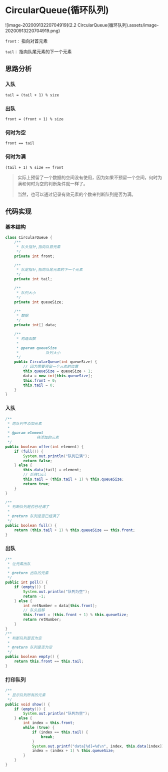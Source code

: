 # CircularQueue(循环队列)
![image-20200913220704919](2.2 CircularQueue(循环队列).assets/image-20200913220704919.png)

`front：` 指向对首元素

`tail：` 指向队尾元素的下一个元素

## 思路分析

### 入队

`tail = (tail + 1) % size`

### 出队

`front = (front + 1) % size`

### 何时为空

`front == tail`

### 何时为满

`(tail + 1) % size == front`

> 实际上预留了一个数据的空间没有使用，因为如果不预留一个空间，何时为满和何时为空的判断条件就一样了。
>
> 当然，也可以通过记录有效元素的个数来判断队列是否为满。

## 代码实现
### 基本结构
```java
class CircularQueue {
	/**
	 * 队头指针,指向队首元素
	 */
	private int front;

	/**
	 * 队尾指针,指向队尾元素的下一个元素
	 */
	private int tail;

	/**
	 * 队列大小
	 */
	private int queueSize;

	/**
	 * 数据
	 */
	private int[] data;

	/**
	 * 构造函数
	 *
	 * @param queueSize
	 *            队列大小
	 */
	public CircularQueue(int queueSize) {
		// 因为需要预留一个元素的位置
		this.queueSize = queueSize + 1;
		data = new int[this.queueSize];
		this.front = 0;
		this.tail = 0;
	}
}
```

### 入队
```java
/**
 * 向队列中添加元素
 *
 * @param element
 *            待添加的元素
 */
public boolean offer(int element) {
    if (full()) {
        System.out.println("队列已满");
        return false;
    } else {
        this.data[tail] = element;
        // 后移tail
        this.tail = (this.tail + 1) % this.queueSize;
        return true;
    }
}

/**
 * 判断队列是否已经满了
 *
 * @return 队列是否已经满了
 */
public boolean full() {
    return (this.tail + 1) % this.queueSize == this.front;
}
```

### 出队
```java
/**
 * 让元素出队
 *
 * @return 出队的元素
 */
public int poll() {
    if (empty()) {
        System.out.println("队列为空");
        return -1;
    } else {
        int retNumber = data[this.front];
        // 队头后移
        this.front = (this.front + 1) % this.queueSize;
        return retNumber;
    }
}
/**
 * 判断队列是否为空
 *
 * @return 队列是否为空
 */
public boolean empty() {
    return this.front == this.tail;
}
```

### 打印队列

```java
/**
 * 显示队列所有的元素
 */
public void show() {
    if (empty()) {
        System.out.println("队列为空");
    } else {
        int index = this.front;
        while (true) {
            if (index == this.tail) {
                break;
            }
            System.out.printf("data[%d]=%d\n", index, this.data[index]);
            index = (index + 1) % this.queueSize;
        }
    }
}
```


